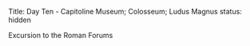 Title: Day Ten - Capitoline Museum; Colosseum; Ludus Magnus
status: hidden

Excursion to the Roman Forums
